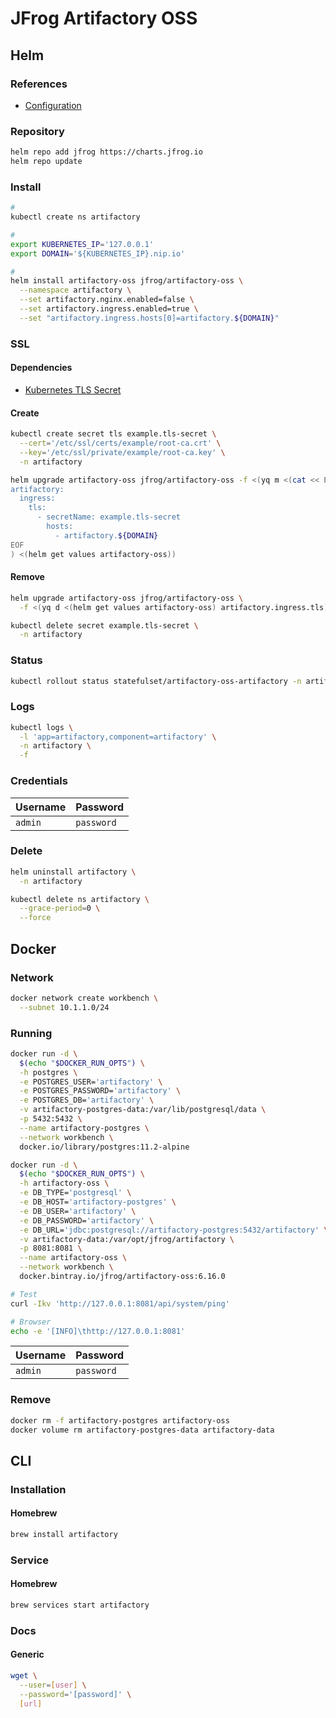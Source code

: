 # JFrog Artifactory OSS

## Helm

### References

- [Configuration](https://github.com/jfrog/charts/tree/master/stable/artifactory-oss#configuration)

### Repository

```sh
helm repo add jfrog https://charts.jfrog.io
helm repo update
```

### Install

```sh
#
kubectl create ns artifactory

#
export KUBERNETES_IP='127.0.0.1'
export DOMAIN='${KUBERNETES_IP}.nip.io'

#
helm install artifactory-oss jfrog/artifactory-oss \
  --namespace artifactory \
  --set artifactory.nginx.enabled=false \
  --set artifactory.ingress.enabled=true \
  --set "artifactory.ingress.hosts[0]=artifactory.${DOMAIN}"
```

### SSL

#### Dependencies

- [Kubernetes TLS Secret](/k8s-tls-secret.md)

#### Create

```sh
kubectl create secret tls example.tls-secret \
  --cert='/etc/ssl/certs/example/root-ca.crt' \
  --key='/etc/ssl/private/example/root-ca.key' \
  -n artifactory
```

```sh
helm upgrade artifactory-oss jfrog/artifactory-oss -f <(yq m <(cat << EOF
artifactory:
  ingress:
    tls:
      - secretName: example.tls-secret
        hosts:
          - artifactory.${DOMAIN}
EOF
) <(helm get values artifactory-oss))
```

#### Remove

```sh
helm upgrade artifactory-oss jfrog/artifactory-oss \
  -f <(yq d <(helm get values artifactory-oss) artifactory.ingress.tls)

kubectl delete secret example.tls-secret \
  -n artifactory
```

### Status

```sh
kubectl rollout status statefulset/artifactory-oss-artifactory -n artifactory
```

### Logs

```sh
kubectl logs \
  -l 'app=artifactory,component=artifactory' \
  -n artifactory \
  -f
```

### Credentials

| Username | Password |
| --- | --- |
| `admin` | `password` |

### Delete

```sh
helm uninstall artifactory \
  -n artifactory

kubectl delete ns artifactory \
  --grace-period=0 \
  --force
```

## Docker

### Network

```sh
docker network create workbench \
  --subnet 10.1.1.0/24
```

### Running

```sh
docker run -d \
  $(echo "$DOCKER_RUN_OPTS") \
  -h postgres \
  -e POSTGRES_USER='artifactory' \
  -e POSTGRES_PASSWORD='artifactory' \
  -e POSTGRES_DB='artifactory' \
  -v artifactory-postgres-data:/var/lib/postgresql/data \
  -p 5432:5432 \
  --name artifactory-postgres \
  --network workbench \
  docker.io/library/postgres:11.2-alpine
```

```sh
docker run -d \
  $(echo "$DOCKER_RUN_OPTS") \
  -h artifactory-oss \
  -e DB_TYPE='postgresql' \
  -e DB_HOST='artifactory-postgres' \
  -e DB_USER='artifactory' \
  -e DB_PASSWORD='artifactory' \
  -e DB_URL='jdbc:postgresql://artifactory-postgres:5432/artifactory' \
  -v artifactory-data:/var/opt/jfrog/artifactory \
  -p 8081:8081 \
  --name artifactory-oss \
  --network workbench \
  docker.bintray.io/jfrog/artifactory-oss:6.16.0
```

```sh
# Test
curl -Ikv 'http://127.0.0.1:8081/api/system/ping'

# Browser
echo -e '[INFO]\thttp://127.0.0.1:8081'
```

| Username | Password |
| --- | --- |
| `admin` | `password` |

### Remove

```sh
docker rm -f artifactory-postgres artifactory-oss
docker volume rm artifactory-postgres-data artifactory-data
```

## CLI

### Installation

#### Homebrew

```sh
brew install artifactory
```

### Service

#### Homebrew

```sh
brew services start artifactory
```

### Docs

#### Generic

```sh
wget \
  --user=[user] \
  --password='[password]' \
  [url]
```
